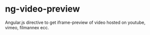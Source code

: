 ng-video-preview
================

Angular.js directive to get iframe-preview of video hosted on youtube, vimeo, filmannex ecc.
